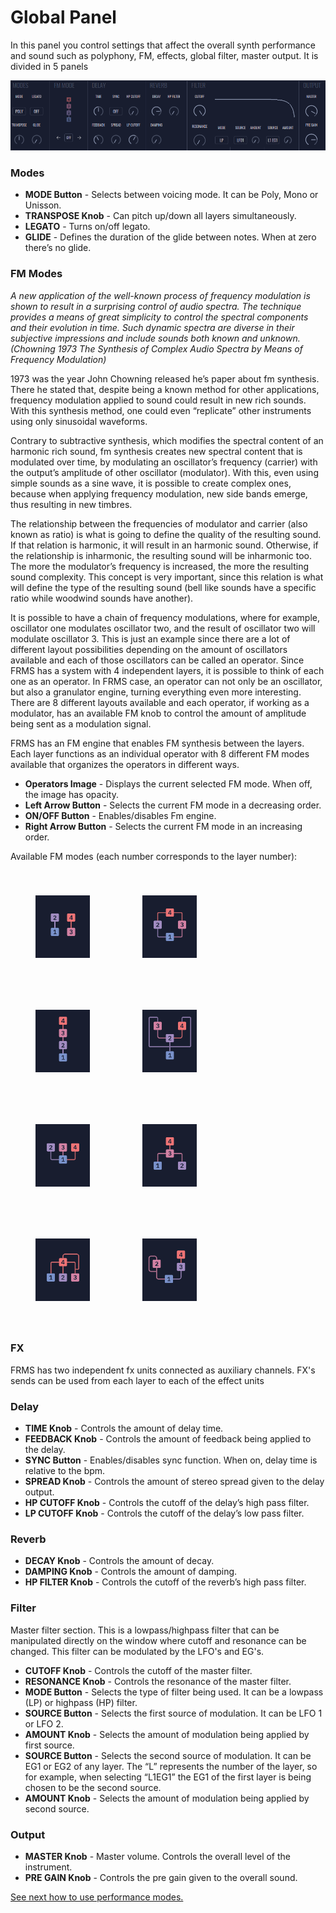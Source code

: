 # Global Panel

In this panel you control settings that affect the overall synth performance and sound such as polyphony, FM, effects, global filter, master output. It is divided in 5 panels

<img src="images/general-panel.png" style="padding: 0px; padding-bottom: 0px;"/>

### **Modes**

- **MODE Button** - Selects between voicing mode. It can be Poly, Mono or Unisson.
- **TRANSPOSE Knob** - Can pitch up/down all layers simultaneously.
- **LEGATO** - Turns on/off legato.
- **GLIDE** - Defines the duration of the glide between notes. When at zero there’s no glide.

### **FM Modes**

_A new application of the well-known process of frequency modulation is shown to result in a surprising control of audio spectra. The technique provides a means of great simplicity to control the spectral components and their evolution in time. Such dynamic spectra are diverse in their subjective impressions and include sounds both known and unknown. (Chowning 1973 The Synthesis of Complex Audio Spectra by Means of Frequency Modulation)_

1973 was the year John Chowning released he’s paper about fm synthesis. There he stated that, despite being a known method for other applications, frequency modulation applied to sound could result in new rich sounds. With this synthesis method, one could even “replicate” other instruments using only sinusoidal waveforms.

Contrary to subtractive synthesis, which modifies the spectral content of an harmonic rich sound, fm synthesis creates new spectral content that is modulated over time, by modulating an oscillator’s frequency (carrier) with the output’s amplitude of other oscillator (modulator). With this, even using simple sounds as a sine wave, it is possible to create complex ones, because when applying frequency modulation, new side bands emerge, thus resulting in new timbres.

The relationship between the frequencies of modulator and carrier (also known as ratio) is what is going to define the quality of the resulting sound. If that relation is harmonic, it will result in an harmonic sound. Otherwise, if the relationship is inharmonic, the resulting sound will be inharmonic too. The more the modulator’s frequency is increased, the more the resulting sound complexity. This concept is very important, since this relation is what will define the type of the resulting sound (bell like sounds have a specific ratio while woodwind sounds have another).

It is possible to have a chain of frequency modulations, where for example, oscillator one modulates oscillator two, and the result of oscillator two will modulate oscillator 3. This is just an example since there are a lot of different layout possibilities depending on the amount of oscillators available and each of those oscillators can be called an operator. Since FRMS has a system with 4 independent layers, it is possible to think of each one as an operator. In FRMS case, an operator can not only be an oscillator, but also a granulator engine, turning everything even more interesting. There are 8 different layouts available and each operator, if working as a modulator, has an available FM knob to control the amount of amplitude being sent as a modulation signal.

FRMS has an FM engine that enables FM synthesis between the layers. Each layer functions as an individual operator with 8 different FM modes available that organizes the operators in different ways.

- **Operators Image** - Displays the current selected FM mode. When off, the image has opacity.
- **Left Arrow Button** - Selects the current FM mode in a decreasing order.
- **ON/OFF Button** - Enables/disables Fm engine.
- **Right Arrow Button** - Selects the current FM mode in an increasing order.

Available FM modes (each number corresponds to the layer number):

<img src="images/fm-modes-1.png" style="padding: 40px; bottom-padding: 0px" />
<img src="images/fm-modes-2.png" style="padding: 40px; bottom-padding: 0px" />
<img src="images/fm-modes-3.png" style="padding: 40px; bottom-padding: 0px" />
<img src="images/fm-modes-4.png" style="padding: 40px; bottom-padding: 0px" />
<img src="images/fm-modes-5.png" style="padding: 40px; bottom-padding: 0px" />
<img src="images/fm-modes-6.png" style="padding: 40px; bottom-padding: 0px" />
<img src="images/fm-modes-7.png" style="padding: 40px; bottom-padding: 0px" />
<img src="images/fm-modes-8.png" style="padding: 40px; bottom-padding: 0px" />

### **FX**

FRMS has two independent fx units connected as auxiliary channels. FX's sends can be used from each layer to each of the effect units

### **Delay**

- **TIME Knob** - Controls the amount of delay time.
- **FEEDBACK Knob** - Controls the amount of feedback being applied to the delay.
- **SYNC Button** - Enables/disables sync function. When on, delay time is relative to the bpm.
- **SPREAD Knob** - Controls the amount of stereo spread given to the delay output.
- **HP CUTOFF Knob** - Controls the cutoff of the delay’s high pass filter.
- **LP CUTOFF Knob** - Controls the cutoff of the delay’s low pass filter.

### **Reverb**

- **DECAY Knob** - Controls the amount of decay.
- **DAMPING Knob** - Controls the amount of damping.
- **HP FILTER Knob** - Controls the cutoff of the reverb’s high pass filter.

### **Filter**

Master filter section. This is a lowpass/highpass filter that can be manipulated directly on the window where cutoff and resonance can be changed. This filter can be modulated by the LFO's and EG's.

- **CUTOFF Knob** - Controls the cutoff of the master filter.
- **RESONANCE Knob** - Controls the resonance of the master filter.
- **MODE Button** - Selects the type of filter being used. It can be a lowpass (LP) or highpass (HP) filter.
- **SOURCE Button** - Selects the first source of modulation. It can be LFO 1 or LFO 2.
- **AMOUNT Knob** - Selects the amount of modulation being applied by first source.
- **SOURCE Button** - Selects the second source of modulation. It can be EG1 or EG2 of any layer. The “L” represents the number of the layer, so for example, when selecting “L1EG1” the EG1 of the first layer is being chosen to be the second source.
- **AMOUNT Knob** - Selects the amount of modulation being applied by second source.

### **Output**

- **MASTER Knob** - Master volume. Controls the overall level of the instrument.
- **PRE GAIN Knob** - Controls the pre gain given to the overall sound.

[See next how to use performance modes.](performance-modes)
